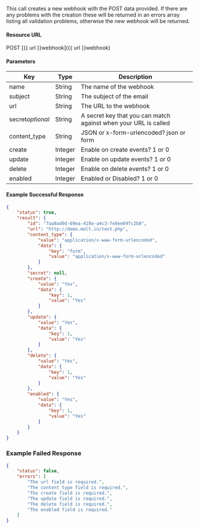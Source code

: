 <!--
@title Create new webhook
@author Moltin Ltd
@description Creates a new webhook

@sidebar 1
@family Webhooks
@rate No
@auth Yes
@format JSON
@http POST
@version beta
-->
This call creates a new webhook with the POST data provided. If there are any problems with the creation these will be returned in an errors array listing all validation problems, otherwise the new webhook will be returned.


#### Resource URL
POST [{{ url }}webhook]({{ url }}webhook)


#### Parameters
Key | Type | Description
--- | ---- | -----------
name | String | The name of the webhook
subject | String | The subject of the email
url | String | The URL to the webhook
secret*optional* | String | A secret key that you can match against when your URL is called
content_type | String | JSON or x-form-urlencoded? json or form
create | Integer | Enable on create events? 1 or 0 
update | Integer | Enable on update events? 1 or 0 
delete | Integer | Enable on delete events? 1 or 0 
enabled | Integer | Enabled or Disabled? 1 or 0 

<!--code-->
#### Example Successful Response
``` json
{
    "status": true,
    "result": {
        "id": "7aa8ad0d-69ea-419a-a4c3-fe8ee69fc2b8",
        "url": "http://demo.molt.in/test.php",
        "content_type": {
            "value": "application/x-www-form-urlencoded",
            "data": {
                "key": "form",
                "value": "application/x-www-form-urlencoded"
            }
        },
        "secret": null,
        "create": {
            "value": "Yes",
            "data": {
                "key": 1,
                "value": "Yes"
            }
        },
        "update": {
            "value": "Yes",
            "data": {
                "key": 1,
                "value": "Yes"
            }
        },
        "delete": {
            "value": "Yes",
            "data": {
                "key": 1,
                "value": "Yes"
            }
        },
        "enabled": {
            "value": "Yes",
            "data": {
                "key": 1,
                "value": "Yes"
            }
        }
    }
}
```


### Example Failed Response
``` json
{
    "status": false,
    "errors": [
        "The url field is required.",
        "The content type field is required.",
        "The create field is required.",
        "The update field is required.",
        "The delete field is required.",
        "The enabled field is required."
    ]
}
```
<!--/code-->